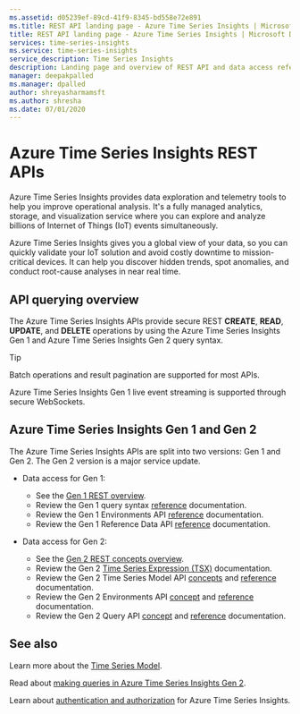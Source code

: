 ```yaml
---
ms.assetid: d05239ef-89cd-41f9-8345-bd558e72e891
ms.title: REST API landing page - Azure Time Series Insights | Microsoft Docs
title: REST API landing page - Azure Time Series Insights | Microsoft Docs
services: time-series-insights
ms.service: time-series-insights
service_description: Time Series Insights
description: Landing page and overview of REST API and data access reference documentation for Azure Time Series Insights.
manager: deepakpalled
ms.manager: dpalled
author: shreyasharmamsft
ms.author: shresha
ms.date: 07/01/2020
---
```


# Azure Time Series Insights REST APIs

Azure Time Series Insights provides data exploration and telemetry tools to help you improve operational analysis. It's a fully managed analytics, storage, and visualization service where you can explore and analyze billions of Internet of Things (IoT) events simultaneously.

Azure Time Series Insights gives you a global view of your data, so you can quickly validate your IoT solution and avoid costly downtime to mission-critical devices. It can help you discover hidden trends, spot anomalies, and conduct root-cause analyses in near real time.  

## API querying overview

The Azure Time Series Insights APIs provide secure REST **CREATE**, **READ**, **UPDATE**, and **DELETE** operations by using the Azure Time Series Insights Gen 1 and Azure Time Series Insights Gen 2 query syntax. 

> [!TIP]
> Batch operations and result pagination are supported for most APIs.

Azure Time Series Insights Gen 1 live event streaming is supported through secure WebSockets.

## Azure Time Series Insights Gen 1 and Gen 2

The Azure Time Series Insights APIs are split into two versions: Gen 1 and Gen 2. The Gen 2 version is a major service update.

* Data access for Gen 1:

    * See the [Gen 1 REST overview](ga.md).
    * Review the Gen 1 query syntax [reference](ga-query-syntax.md) documentation.
    * Review the Gen 1 Environments API [reference](ga-query-api.md) documentation.
    * Review the Gen 1 Reference Data API [reference](ga-reference-data-api.md) documentation.

* Data access for Gen 2:

    * See the [Gen 2 REST concepts overview](preview.md).
    * Review the Gen 2 [Time Series Expression (TSX)](preview.md#time-series-expression-and-syntax) documentation.
    * Review the Gen 2 Time Series Model API [concepts](preview.md#time-series-model-apis) and [reference](https://docs.microsoft.com/rest/api/time-series-insights/dataaccess(preview)/modelsettings) documentation.
    * Review the Gen 2 Environments API [concept](preview.md#environments-apis) and [reference](https://docs.microsoft.com/rest/api/time-series-insights/management/environments) documentation.
    * Review the Gen 2 Query API [concept](preview.md#query-apis) and [reference](https://docs.microsoft.com/rest/api/time-series-insights/dataaccess(preview)/query) documentation.

## See also

Learn more about the [Time Series Model](https://docs.microsoft.com/azure/time-series-insights/time-series-insights-update-tsm).

Read about [making queries in Azure Time Series Insights Gen 2](https://docs.microsoft.com/azure/time-series-insights/time-series-insights-update-tsq).

Learn about [authentication and authorization](https://docs.microsoft.com/azure/time-series-insights/time-series-insights-authentication-and-authorization) for Azure Time Series Insights.
